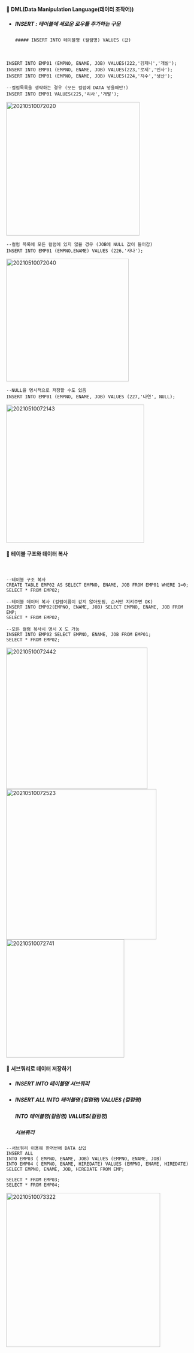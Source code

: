 #### :pushpin: DML(Data Manipulation Language(데이터 조작어)) 
* ##### INSERT : 테이블에 새로운 로우를 추가하는 구문
      ##### INSERT INTO 테이블명 (컬럼명) VALUES (값)

<br>

```
INSERT INTO EMP01 (EMPNO, ENAME, JOB) VALUES(222,'김제니','개발');
INSERT INTO EMP01 (EMPNO, ENAME, JOB) VALUES(223,'로제','인사');
INSERT INTO EMP01 (EMPNO, ENAME, JOB) VALUES(224,'지수','생산');

--컬럼목록을 생략하는 경우 (모든 컬럼에 DATA 넣을때만!)
INSERT INTO EMP01 VALUES(225,'리사','개발');
```

<img width="356" alt="20210510072020" src="https://user-images.githubusercontent.com/74708028/117589320-b87cd700-b163-11eb-867d-086d973ee38e.png">

<br>

```
--컬럼 목록에 모든 컬럼에 있지 않을 경우 (JOB에 NULL 값이 들어감)
INSERT INTO EMP01 (EMPNO,ENAME) VALUES (226,'사나');
```

<img width="327" alt="20210510072040" src="https://user-images.githubusercontent.com/74708028/117589323-bfa3e500-b163-11eb-9879-60134f125b15.png">


<br>

```
--NULL을 명시적으로 저장할 수도 있음
INSERT INTO EMP01 (EMPNO, ENAME, JOB) VALUES (227,'나연', NULL);
```

<img width="368" alt="20210510072143" src="https://user-images.githubusercontent.com/74708028/117589324-c4689900-b163-11eb-95cc-c562452ea326.png">

<br>

  #### :round_pushpin: 테이블 구조와 데이터 복사

<br>

```
--테이블 구조 복사
CREATE TABLE EMP02 AS SELECT EMPNO, ENAME, JOB FROM EMP01 WHERE 1=0;
SELECT * FROM EMP02;

--테이블 데이터 복사 (컬럼이름이 같지 않아도됨, 순서만 지켜주면 OK)
INSERT INTO EMP02(EMPNO, ENAME, JOB) SELECT EMPNO, ENAME, JOB FROM EMP;
SELECT * FROM EMP02;

--모든 컬럼 복사시 명시 X 도 가능
INSERT INTO EMP02 SELECT EMPNO, ENAME, JOB FROM EMP01;
SELECT * FROM EMP02;
```

<img width="377" alt="20210510072442" src="https://user-images.githubusercontent.com/74708028/117589332-ce8a9780-b163-11eb-9ded-c6e01b4a80e3.png">
<img width="401" alt="20210510072523" src="https://user-images.githubusercontent.com/74708028/117589346-e06c3a80-b163-11eb-8ba7-6c8d51611961.png">

<img width="315" alt="20210510072741" src="https://user-images.githubusercontent.com/74708028/117589352-e6fab200-b163-11eb-8cf8-d274cfae5689.png">


<br>

  #### :round_pushpin: 서브쿼리로 데이터 저장하기
  * ##### INSERT INTO 테이블명 서브쿼리
  * ##### INSERT ALL INTO 테이블명 (컬럼명) VALUES (컬럼명) 
    #####             INTO 테이블명(컬럼명) VALUES(컬럼명)
    ##### 서브쿼리

```
--서브쿼리 이용해 한꺼번에 DATA 삽입
INSERT ALL 
INTO EMP03 ( EMPNO, ENAME, JOB) VALUES (EMPNO, ENAME, JOB) 
INTO EMP04 ( EMPNO, ENAME, HIREDATE) VALUES (EMPNO, ENAME, HIREDATE)
SELECT EMPNO, ENAME, JOB, HIREDATE FROM EMP;

SELECT * FROM EMP03;
SELECT * FROM EMP04;
```

<img width="411" alt="20210510073322" src="https://user-images.githubusercontent.com/74708028/117589358-ec57fc80-b163-11eb-80eb-8118ab1dc9db.png">
